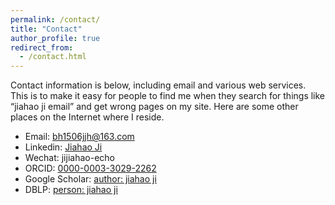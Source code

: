 ```yaml
---
permalink: /contact/
title: "Contact"
author_profile: true
redirect_from: 
  - /contact.html
---
```


Contact information is below, including email and various web services. This is to make it easy for people to find me when they search for things like “jiahao ji email” and get wrong pages on my site. Here are some other places on the Internet where I reside.

<!-- * Email: jiahaoji@buaa.edu.cn -->
* Email: bh1506jjh@163.com
* Linkedin: [Jiahao Ji](https://www.linkedin.com/in/jiahao-ji-973257146/)
* Wechat: jijiahao-echo
* ORCID: [0000-0003-3029-2262](https://orcid.org/0000-0003-3029-2262)
* Google Scholar: [author: jiahao ji](https://scholar.google.com/citations?user=OkiBEBgAAAAJ)
* DBLP: [person: jiahao ji](https://dblp.org/pid/266/2156.html)

<script type="text/javascript" src="//rf.revolvermaps.com/0/0/1.js?i=5862qs6qd1f&amp;s=200&amp;m=1&amp;v=true&amp;r=false&amp;b=000000&amp;n=false&amp;c=ff0000" async="async"></script>
